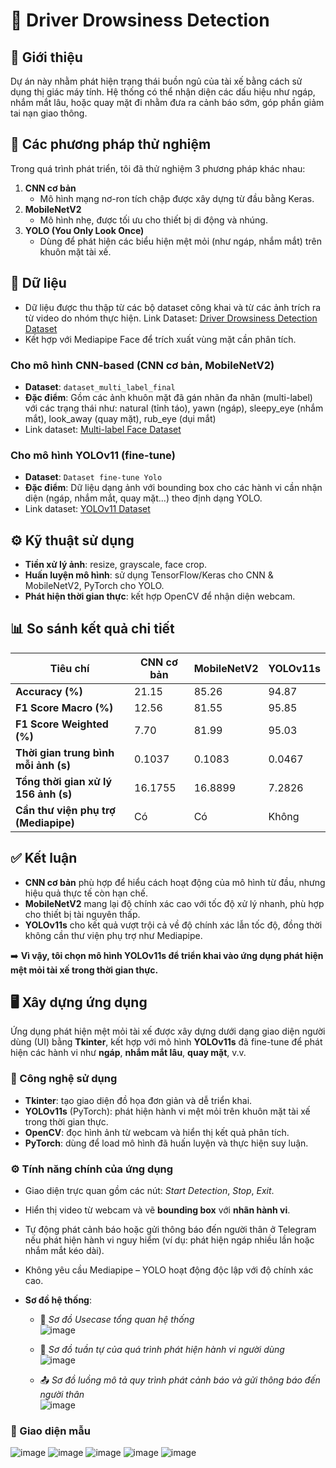 # 🚗 Driver Drowsiness Detection

## 📌 Giới thiệu

Dự án này nhằm phát hiện trạng thái buồn ngủ của tài xế bằng cách sử dụng thị giác máy tính. Hệ thống có thể nhận diện các dấu hiệu như ngáp, nhắm mắt lâu, hoặc quay mặt đi nhằm đưa ra cảnh báo sớm, góp phần giảm tai nạn giao thông.

## 🧪 Các phương pháp thử nghiệm

Trong quá trình phát triển, tôi đã thử nghiệm 3 phương pháp khác nhau:

1. **CNN cơ bản**  
   - Mô hình mạng nơ-ron tích chập được xây dựng từ đầu bằng Keras.
2. **MobileNetV2**  
   - Mô hình nhẹ, được tối ưu cho thiết bị di động và nhúng.
3. **YOLO (You Only Look Once)**  
   - Dùng để phát hiện các biểu hiện mệt mỏi (như ngáp, nhắm mắt) trên khuôn mặt tài xế.

## 📂 Dữ liệu

- Dữ liệu được thu thập từ các bộ dataset công khai và từ các ảnh trích ra từ video do nhóm thực hiện.
Link Dataset: [Driver Drowsiness Detection Dataset](https://www.kaggle.com/datasets/ashishpatel26/driver-drowsiness-detection-dataset)
- Kết hợp với Mediapipe Face để trích xuất vùng mặt cần phân tích.

### Cho mô hình CNN-based (CNN cơ bản, MobileNetV2)
- **Dataset**: `dataset_multi_label_final`
- **Đặc điểm**: Gồm các ảnh khuôn mặt đã gán nhãn đa nhãn (multi-label) với các trạng thái như: natural (tỉnh táo), yawn (ngáp), sleepy_eye (nhắm mắt), look_away (quay mặt), rub_eye (dụi mắt)
- Link dataset: [Multi-label Face Dataset](https://drive.google.com/drive/u/1/folders/1MudVQ0-3eeB83H0-0QKuZPV269bh5du6?usp=sharing)

### Cho mô hình YOLOv11 (fine-tune)
- **Dataset**: `Dataset fine-tune Yolo`
- **Đặc điểm**: Dữ liệu dạng ảnh với bounding box cho các hành vi cần nhận diện (ngáp, nhắm mắt, quay mặt...) theo định dạng YOLO.
- Link dataset: [YOLOv11 Dataset](https://app.roboflow.com/dut-learning/driver-drowsiness-v2/browse?queryText=&pageSize=50&startingIndex=0&browseQuery=true)

## ⚙️ Kỹ thuật sử dụng

- **Tiền xử lý ảnh**: resize, grayscale, face crop.
- **Huấn luyện mô hình**: sử dụng TensorFlow/Keras cho CNN & MobileNetV2, PyTorch cho YOLO.
- **Phát hiện thời gian thực**: kết hợp OpenCV để nhận diện webcam.

## 📊 So sánh kết quả chi tiết

| Tiêu chí                             | CNN cơ bản | MobileNetV2 | YOLOv11s |
|-------------------------------------|------------|-------------|-----------|
| **Accuracy (%)**                    | 21.15      | 85.26       | 94.87     |
| **F1 Score Macro (%)**              | 12.56      | 81.55       | 95.85     |
| **F1 Score Weighted (%)**           | 7.70       | 81.99       | 95.03     |
| **Thời gian trung bình mỗi ảnh (s)**| 0.1037     | 0.1083      | 0.0467    |
| **Tổng thời gian xử lý 156 ảnh (s)**| 16.1755    | 16.8899     | 7.2826    |
| **Cần thư viện phụ trợ (Mediapipe)**| Có         | Có          | Không     |

## ✅ Kết luận

- **CNN cơ bản** phù hợp để hiểu cách hoạt động của mô hình từ đầu, nhưng hiệu quả thực tế còn hạn chế.
- **MobileNetV2** mang lại độ chính xác cao với tốc độ xử lý nhanh, phù hợp cho thiết bị tài nguyên thấp.
- **YOLOv11s** cho kết quả vượt trội cả về độ chính xác lẫn tốc độ, đồng thời không cần thư viện phụ trợ như Mediapipe.

➡️ **Vì vậy, tôi chọn mô hình YOLOv11s để triển khai vào ứng dụng phát hiện mệt mỏi tài xế trong thời gian thực.**

## 🖥️ Xây dựng ứng dụng

Ứng dụng phát hiện mệt mỏi tài xế được xây dựng dưới dạng giao diện người dùng (UI) bằng **Tkinter**, kết hợp với mô hình **YOLOv11s** đã fine-tune để phát hiện các hành vi như **ngáp**, **nhắm mắt lâu**, **quay mặt**, v.v.

### 🔧 Công nghệ sử dụng

- **Tkinter**: tạo giao diện đồ họa đơn giản và dễ triển khai.
- **YOLOv11s** (PyTorch): phát hiện hành vi mệt mỏi trên khuôn mặt tài xế trong thời gian thực.
- **OpenCV**: đọc hình ảnh từ webcam và hiển thị kết quả phân tích.
- **PyTorch**: dùng để load mô hình đã huấn luyện và thực hiện suy luận.

### ⚙️ Tính năng chính của ứng dụng

- Giao diện trực quan gồm các nút: *Start Detection*, *Stop*, *Exit*.
- Hiển thị video từ webcam và vẽ **bounding box** với **nhãn hành vi**.
- Tự động phát cảnh báo hoặc gửi thông báo đến người thân ở Telegram nếu phát hiện hành vi nguy hiểm (ví dụ: phát hiện ngáp nhiều lần hoặc nhắm mắt kéo dài).
- Không yêu cầu Mediapipe – YOLO hoạt động độc lập với độ chính xác cao.

- **Sơ đồ hệ thống**:

  - 📌 *Sơ đồ Usecase tổng quan hệ thống*  
    ![image](https://github.com/user-attachments/assets/f293ba35-f5f7-4507-a039-f62f0557ed0f)

  - 🔁 *Sơ đồ tuần tự của quá trình phát hiện hành vi người dùng*  
    ![image](https://github.com/user-attachments/assets/787d17fd-4038-42da-9c7c-1433f0f5c9f4)

  - 📤 *Sơ đồ luồng mô tả quy trình phát cảnh báo và gửi thông báo đến người thân*  
    ![image](https://github.com/user-attachments/assets/bfd5ac1e-f9f2-43b3-90cb-9d60ba62dd53)

### 📸 Giao diện mẫu
![image](https://github.com/user-attachments/assets/54777ad5-27da-41f1-b809-3c9017f8dc6e)
![image](https://github.com/user-attachments/assets/f7f566f4-3fa0-4982-9a4e-de0ffae7cfb0)
![image](https://github.com/user-attachments/assets/1b1ec1af-2d86-48ee-82b4-d97587368dee)
![image](https://github.com/user-attachments/assets/5e626558-ffcd-4607-881f-2952f618e3a9)
![image](https://github.com/user-attachments/assets/8a31f1fd-2bd0-43c7-b63b-03ba2b64d410)




